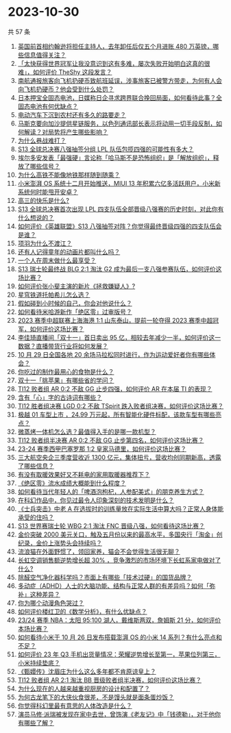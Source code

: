 # 2023-10-30

共 57 条

<!-- BEGIN ZHIHUVIDEO -->
<!-- 最后更新时间 Mon Oct 30 2023 03:08:55 GMT+0800 (China Standard Time) -->
1. [英国前首相约翰逊将担任主持人，去年卸任后仅五个月进账 480 万英镑，哪些信息值得关注？](https://www.zhihu.com/question/628265059)
1. [「太快获得世界冠军让我没意识到这有多难，屡次失败开始明白这真的很难」，如何评价 TheShy 这段发言？](https://www.zhihu.com/question/627895495)
1. [南航通报旅客向飞机扔硬币致航班延误，涉事旅客已被警方带走，为何有人会向飞机扔硬币？他会受到什么处罚？](https://www.zhihu.com/question/628296141)
1. [日本押宝全固态电池，日媒称日企寻求跨界联合挽回局面，如何看待此事？全固态电池有何优缺点？](https://www.zhihu.com/question/628152326)
1. [电动汽车下沉到农村还有多久的路要走？](https://www.zhihu.com/question/617942412)
1. [马斯克要向加沙提供星链服务，以色列通讯部长表示将动用一切手段反制，如何解读？对局势将产生哪些影响？](https://www.zhihu.com/question/628284102)
1. [为什么巷战难打？](https://www.zhihu.com/question/27384502)
1. [S13 全球总决赛八强抽签分组 LPL 队伍包揽四强的可能性有多大？](https://www.zhihu.com/question/628296241)
1. [埃尔多安发表「最强硬」言论称「哈马斯不是恐怖组织」是「解放组织」，释放了哪些信号？](https://www.zhihu.com/question/627901638)
1. [为什么高铁不能像地铁那样随到随乘？](https://www.zhihu.com/question/558756618)
1. [小米澎湃 OS 系统十二月开始推送，MIUI 13 年积累六亿多活跃用户，小米新系统何时能甩开安卓？](https://www.zhihu.com/question/628265000)
1. [高三的快乐是什么?](https://www.zhihu.com/question/623936030)
1. [S13 全球总决赛首次出现 LPL 四支队伍全部晋级八强赛的历史时刻，对此你有什么想说的？](https://www.zhihu.com/question/628293715)
1. [如何评价《英雄联盟》S13 八强抽签对阵？你觉得最终晋级四强的四支队伍会是谁？](https://www.zhihu.com/question/628295521)
1. [项羽为什么不渡江？](https://www.zhihu.com/question/627981694)
1. [还有人记得童年的动画片都叫什么吗？](https://www.zhihu.com/question/617880807)
1. [一个人在周末做什么最享受？](https://www.zhihu.com/question/621385767)
1. [S13 瑞士轮最终战 BLG 2:1 淘汰 G2 成为最后一支八强参赛队伍，如何评价这场比赛？](https://www.zhihu.com/question/628285810)
1. [如何评价张小斐主演的新片《拯救嫌疑人》?](https://www.zhihu.com/question/628216579)
1. [星穹铁道托帕希儿怎么选？](https://www.zhihu.com/question/627302456)
1. [假如碰到小时候的自己，你会对他说什么？](https://www.zhihu.com/question/595464582)
1. [如何看待米哈游新作「绝区零」过审版号？](https://www.zhihu.com/question/627931178)
1. [2023 赛季中超联赛上海海港 1:1 山东泰山，提前一轮夺得 2023 赛季中超冠军，如何评价这场比赛？](https://www.zhihu.com/question/628279539)
1. [李佳琦直播间「双十一」首日卖出 95 亿，相较去年减少一半，如何评价这一数据？直播带货行业将如何发展？](https://www.zhihu.com/question/627874018)
1. [10 月 29 日全国各地 20 余场马拉松同时进行，作为运动爱好者你有哪些体会？](https://www.zhihu.com/question/628269361)
1. [你吃过的制作最用心的食物是什么？](https://www.zhihu.com/question/620070901)
1. [双十一「挑苹果」有哪些省的学问？](https://www.zhihu.com/question/628273346)
1. [TI12 败者组 AR 0:2 不敌 GG 止步四强，如何评价 AR 在本届 TI 的表现？](https://www.zhihu.com/question/628277783)
1. [含有「心」字的古诗词有哪些？](https://www.zhihu.com/question/628216448)
1. [TI12 胜者组决赛 LGD 0:2 不敌 TSpirit 跌入败者组决赛，如何评价这场比赛？](https://www.zhihu.com/question/628263664)
1. [极越 01 车型上市 ，24.99 万元起，所有智能化硬件标配，该款车型有哪些亮点？](https://www.zhihu.com/question/622909451)
1. [微蒸烤一体机怎么选？最值得入手的是哪一款机型？](https://www.zhihu.com/question/627760645)
1. [TI12 败者组半决赛 AR 0:2 不敌 GG 止步第四名，如何评价这场比赛？](https://www.zhihu.com/question/628271155)
1. [23-24 赛季西甲巴塞罗那 1:2 皇家马德里，如何评价这场比赛？](https://www.zhihu.com/question/628206722)
1. [三大航空央企三季度营收近 1300 亿元，集体扭亏，营收均创同期新高，透露了哪些信息？](https://www.zhihu.com/question/628185929)
1. [有没有取暖效果好又不耗电的家用取暖器推荐下？](https://www.zhihu.com/question/352158580)
1. [《绝区零》流水成绩大概能到什么程度？](https://www.zhihu.com/question/628144683)
1. [如何看待当代年轻人的「啤酒泡枸杞，人参配美式」的朋克养生方式？](https://www.zhihu.com/question/628267280)
1. [在科幻作品中，你见过最令人印象深刻的技术发明是什么？](https://www.zhihu.com/question/627592069)
1. [《士兵突击》中老 A 在选拔时的训练量放在实际生活中算大吗？正常人身体能承受的住吗？](https://www.zhihu.com/question/558750541)
1. [S13 世界赛瑞士轮 WBG 2:1 淘汰 FNC 晋级八强，如何看待这场比赛？](https://www.zhihu.com/question/628281147)
1. [金价突破 2000 美元关口，触及五月份以来的最高水平，多国央行「淘金」创纪录，金价上涨势头会持续吗？](https://www.zhihu.com/question/628265012)
1. [流浪猫在外面野惯了，领回家养，猫会不会觉得生活很无聊？](https://www.zhihu.com/question/443817370)
1. [长虹空调销售额逆势增长超 30% ，竞争激烈的市场环境下长虹系家电做对了什么?](https://www.zhihu.com/question/628262817)
1. [除醛空气净化器科学吗？市面上有哪些「技术过硬」的国货品牌？](https://www.zhihu.com/question/628179873)
1. [多动症（ADHD）人士的大脑功能、结构与正常人群的有差异吗？如何「弥补」这种差异？](https://www.zhihu.com/question/627743120)
1. [你为哪个动漫角色哭过？](https://www.zhihu.com/question/627125191)
1. [如何评价楼红卫的《数学分析》，有什么优缺点？
](https://www.zhihu.com/question/609089572)
1. [23/24 赛季 NBA：太阳 95:100 湖人，戴维斯两双，詹姆斯 21 分，如何评价本场比赛？](https://www.zhihu.com/question/628029550)
1. [如何看待小米于 10 月 26 日发布搭载澎湃 OS 的小米 14 系列？有什么亮点和不足？](https://www.zhihu.com/question/627903421)
1. [如何评价 23 年 Q3 手机出货量情况：荣耀逆势增长至第一，苹果位列第三，小米持续垫底？](https://www.zhihu.com/question/627909456)
1. [《甄嬛传》沈眉庄为什么这么多年都不肯原谅皇上？](https://www.zhihu.com/question/406786519)
1. [TI12 败者组 AR 2:1 淘汰 BB 晋级败者组半决赛，如何评价这场比赛？](https://www.zhihu.com/question/628262259)
1. [为什么现在的人越来越重视厨房的设计和配置了？](https://www.zhihu.com/question/627376806)
1. [为何古龙笔下的大侠伙食很差，不是馒头就是面条蛋炒饭？](https://www.zhihu.com/question/628004359)
1. [你觉得科幻里最有意思的人体改造是什么？](https://www.zhihu.com/question/628041360)
1. [演员马修·派瑞被发现在家中去世，曾饰演《老友记》中「钱德勒」，对于他你有哪些了解？](https://www.zhihu.com/question/628262997)
<!-- END ZHIHUVIDEO -->
